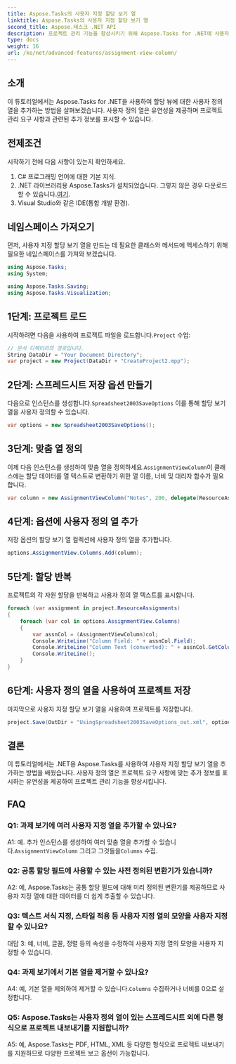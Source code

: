 ```yaml
---
title: Aspose.Tasks의 사용자 지정 할당 보기 열
linktitle: Aspose.Tasks의 사용자 지정 할당 보기 열
second_title: Aspose.태스크 .NET API
description: 프로젝트 관리 기능을 향상시키기 위해 Aspose.Tasks for .NET에 사용자 지정 할당 보기 열을 추가하는 방법을 알아보세요.
type: docs
weight: 16
url: /ko/net/advanced-features/assignment-view-column/
---
```

## 소개

이 튜토리얼에서는 Aspose.Tasks for .NET을 사용하여 할당 뷰에 대한 사용자 정의 열을 추가하는 방법을 살펴보겠습니다. 사용자 정의 열은 유연성을 제공하며 프로젝트 관리 요구 사항과 관련된 추가 정보를 표시할 수 있습니다.

## 전제조건

시작하기 전에 다음 사항이 있는지 확인하세요.

1. C# 프로그래밍 언어에 대한 기본 지식.
2.  .NET 라이브러리용 Aspose.Tasks가 설치되었습니다. 그렇지 않은 경우 다운로드할 수 있습니다.[여기](https://releases.aspose.com/tasks/net/).
3. Visual Studio와 같은 IDE(통합 개발 환경).

## 네임스페이스 가져오기

먼저, 사용자 지정 할당 보기 열을 만드는 데 필요한 클래스와 메서드에 액세스하기 위해 필요한 네임스페이스를 가져와 보겠습니다.

```csharp
using Aspose.Tasks;
using System;

using Aspose.Tasks.Saving;
using Aspose.Tasks.Visualization;

```

## 1단계: 프로젝트 로드

 시작하려면 다음을 사용하여 프로젝트 파일을 로드합니다.`Project` 수업:

```csharp
// 문서 디렉터리의 경로입니다.
String DataDir = "Your Document Directory";
var project = new Project(DataDir + "CreateProject2.mpp");
```

## 2단계: 스프레드시트 저장 옵션 만들기

 다음으로 인스턴스를 생성합니다.`Spreadsheet2003SaveOptions` 이를 통해 할당 보기 열을 사용자 정의할 수 있습니다.

```csharp
var options = new Spreadsheet2003SaveOptions();
```

## 3단계: 맞춤 열 정의

 이제 다음 인스턴스를 생성하여 맞춤 열을 정의하세요.`AssignmentViewColumn`이 클래스에는 할당 데이터를 열 텍스트로 변환하기 위한 열 이름, 너비 및 대리자 함수가 필요합니다.

```csharp
var column = new AssignmentViewColumn("Notes", 200, delegate(ResourceAssignment assignment) { return assignment.Get(Asn.NotesText); });
```

## 4단계: 옵션에 사용자 정의 열 추가

저장 옵션의 할당 보기 열 컬렉션에 사용자 정의 열을 추가합니다.

```csharp
options.AssignmentView.Columns.Add(column);
```

## 5단계: 할당 반복

프로젝트의 각 자원 할당을 반복하고 사용자 정의 열 텍스트를 표시합니다.

```csharp
foreach (var assignment in project.ResourceAssignments)
{
    foreach (var col in options.AssignmentView.Columns)
    {
        var assnCol = (AssignmentViewColumn)col;
        Console.WriteLine("Column Field: " + assnCol.Field);
        Console.WriteLine("Column Text (converted): " + assnCol.GetColumnText(assignment));
        Console.WriteLine();
    }
}
```

## 6단계: 사용자 정의 열을 사용하여 프로젝트 저장

마지막으로 사용자 지정 할당 보기 열을 사용하여 프로젝트를 저장합니다.

```csharp
project.Save(OutDir + "UsingSpreadsheet2003SaveOptions_out.xml", options);
```

## 결론

이 튜토리얼에서는 .NET용 Aspose.Tasks를 사용하여 사용자 지정 할당 보기 열을 추가하는 방법을 배웠습니다. 사용자 정의 열은 프로젝트 요구 사항에 맞는 추가 정보를 표시하는 유연성을 제공하여 프로젝트 관리 기능을 향상시킵니다.

## FAQ

### Q1: 과제 보기에 여러 사용자 지정 열을 추가할 수 있나요?

 A1: 예. 추가 인스턴스를 생성하여 여러 맞춤 열을 추가할 수 있습니다.`AssignmentViewColumn` 그리고 그것들을`Columns` 수집.

### Q2: 공통 할당 필드에 사용할 수 있는 사전 정의된 변환기가 있습니까?

A2: 예, Aspose.Tasks는 공통 할당 필드에 대해 미리 정의된 변환기를 제공하므로 사용자 지정 열에 대한 데이터를 더 쉽게 추출할 수 있습니다.

### Q3: 텍스트 서식 지정, 스타일 적용 등 사용자 지정 열의 모양을 사용자 지정할 수 있나요?

대답 3: 예, 너비, 글꼴, 정렬 등의 속성을 수정하여 사용자 지정 열의 모양을 사용자 지정할 수 있습니다.

### Q4: 과제 보기에서 기본 열을 제거할 수 있나요?

 A4: 예, 기본 열을 제외하여 제거할 수 있습니다.`Columns` 수집하거나 너비를 0으로 설정합니다.

### Q5: Aspose.Tasks는 사용자 정의 열이 있는 스프레드시트 외에 다른 형식으로 프로젝트 내보내기를 지원합니까?

A5: 예, Aspose.Tasks는 PDF, HTML, XML 등 다양한 형식으로 프로젝트 내보내기를 지원하므로 다양한 프로젝트 보고 옵션이 가능합니다.